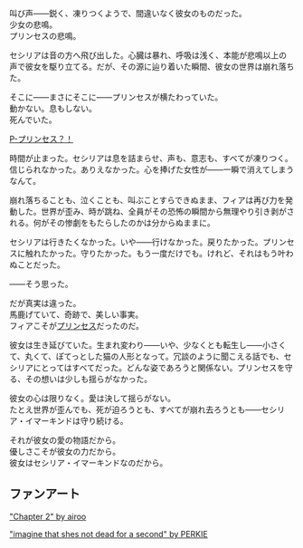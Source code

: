 <!-- title: ...プリンセス？ -->
<!-- relationship: Protector -->

叫び声――鋭く、凍りつくようで、間違いなく彼女のものだった。  
少女の悲鳴。  
プリンセスの悲鳴。

セシリアは音の方へ飛び出した。心臓は暴れ、呼吸は浅く、本能が悲鳴以上の声で彼女を駆り立てる。だが、その源に辿り着いた瞬間、彼女の世界は崩れ落ちた。

そこに――まさにそこに――プリンセスが横たわっていた。  
動かない。息もしない。  
死んでいた。

[P-プリンセス？！](#embed:https://www.youtube.com/live/LyufI3aiCB0?si=GTfSsdxPIM8QPDg9&t=6682)

時間が止まった。セシリアは息を詰まらせ、声も、意志も、すべてが凍りつく。信じられなかった。ありえなかった。心を捧げた女性が――一瞬で消えてしまうなんて。

崩れ落ちることも、泣くことも、叫ぶことすらできぬまま、フィアは再び力を発動した。世界が歪み、時が跳ね、全員がその恐怖の瞬間から無理やり引き剥がされる。何がその惨劇をもたらしたのかは分からぬままに。

セシリアは行きたくなかった。いや――行けなかった。戻りたかった。プリンセスに触れたかった。守りたかった。もう一度だけでも。けれど、それはもう叶わぬことだった。

――そう思った。

だが真実は違った。  
馬鹿げていて、奇跡で、美しい事実。  
フィアこそが[プリンセス](https://www.youtube.com/live/LyufI3aiCB0?si=H-D5NeI_IUYhZRio&t=6927)だったのだ。

彼女は生き延びていた。生まれ変わり――いや、少なくとも転生し――小さくて、丸くて、ぽてっとした猫の人形となって。冗談のように聞こえる話でも、セシリアにとってはすべてだった。どんな姿であろうと関係ない。プリンセスを守る、その想いは少しも揺らがなかった。

彼女の心は限りなく。愛は決して揺らがない。  
たとえ世界が歪んでも、死が迫ろうとも、すべてが崩れ去ろうとも――セシリア・イマーキンドは守り続ける。

それが彼女の愛の物語だから。  
優しさこそが彼女の力だから。  
彼女はセシリア・イマーキンドなのだから。

## ファンアート

["Chapter 2" by airoo](https://x.com/airoover/status/1931004326840836230)

<!-- gigi, shiori, liz, nerissa -->

["imagine that shes not dead for a second" by PERKIE](https://x.com/PerksJAZZBERI/status/1927895503024574728)
